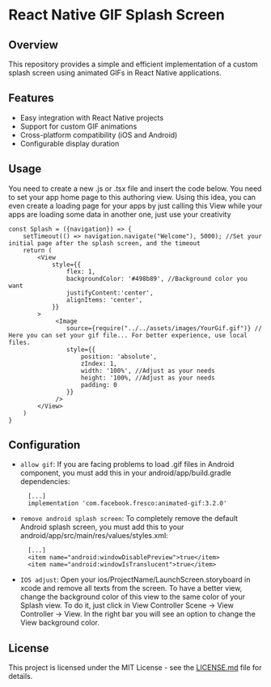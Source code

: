 # React Native GIF Splash Screen

## Overview
This repository provides a simple and efficient implementation of a custom splash screen using animated GIFs in React Native applications.

## Features
- Easy integration with React Native projects
- Support for custom GIF animations
- Cross-platform compatibility (iOS and Android)
- Configurable display duration

## Usage
You need to create a new .js or .tsx file and insert the code below. You need to set your app home page to this authoring view.
Using this idea, you can even create a loading page for your apps by just calling this View while your apps are loading some data in another one, just use your creativity

```
const Splash = ({navigation}) => {    
    setTimeout(() => navigation.navigate("Welcome"), 5000); //Set your initial page after the splash screen, and the timeout
    return (
        <View
            style={{
                flex: 1,
                backgroundColor: '#498b89', //Background color you want
                justifyContent:'center',
                alignItems: 'center',
            }}
        >
             <Image
                source={require("../../assets/images/YourGif.gif")} // Here you can set your gif file... For better experience, use local files. 
                style={{
                    position: 'absolute',
                    zIndex: 1,
                    width: '100%', //Adjust as your needs
                    height: '100%, //Adjust as your needs                    
                    padding: 0
                }}
             />
        </View>
    )
}
```

## Configuration
- `allow gif`: If you are facing problems to load .gif files in Android <Image> component, you must add this in your android/app/build.gradle dependencies:
  ```
    [...]
    implementation 'com.facebook.fresco:animated-gif:3.2.0'
  ```
- `remove android splash screen`: To completely remove the default Android splash screen, you must add this to your android/app/src/main/res/values/styles.xml:
  ```
    [...]
    <item name="android:windowDisablePreview">true</item>
    <item name="android:windowIsTranslucent">true</item>
  ```
- `IOS adjust`: Open your ios/ProjectName/LaunchScreen.storyboard in xcode and remove all texts from the screen. To have a better view, change the background color of this view to the same color of your Splash view. To do it, just click in View Controller Scene -> View Controller -> View. In the right bar you will see an option to change the View background color. 

## License
This project is licensed under the MIT License - see the [LICENSE.md](LICENSE.md) file for details.
